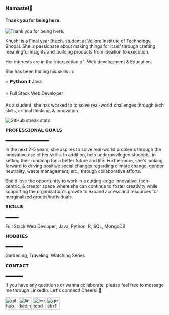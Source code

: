 ### Namaste!🙏
#### Thank you for being here.
![Thank you for being here.](https://arturssmirnovs.github.io/github-profile-readme-generator/images/banner.png)

Khushi is a Final year Btech. student at Vellore Institute of Technology, Bhopal.  She is passionate about making things for itself through crafting meaningful insights and 
building products from ideation to execution.

Her interests are in the intersection of- Web development & Education. 

She has been honing his skills in:

⭐ 𝗣𝘆𝘁𝗵𝗼𝗻 𝗜 Java

⭐ Full Stack Web Developer

As a student, she has worked to to solve real-world challenges through tech skills, critical thinking, & innovation. 


![GitHub streak stats](https://streak-stats.demolab.com/?user=KhushiJaiswal09)  


𝗣𝗥𝗢𝗙𝗘𝗦𝗦𝗜𝗢𝗡𝗔𝗟 𝗚𝗢𝗔𝗟𝗦

▬▬▬▬▬▬▬▬▬▬

In the next 2-5 years, she aspires to solve real-world problems through the innovative use of her skills. In addition, help underprivileged students,  in setting their roadmap for a better future and life. 
Furthermore, she's looking forward to driving positive social changes regarding climate change, gender neutrality, waste management, etc., through collaborative efforts.

She'd love the opportunity to work in a cutting-edge innovative, tech-centric, & creator space where she can continue to foster creativity while supporting the organization's growth to expand access and resources for marginalized groups/individuals.

𝗦𝗞𝗜𝗟𝗟𝗦 

▬▬▬

Full Stack Web Devloper, Java, Python, R, SQL, MongoDB


𝗛𝗢𝗕𝗕𝗜𝗘𝗦

▬▬▬▬

 Gardening, Traveling, Watching Series

𝗖𝗢𝗡𝗧𝗔𝗖𝗧

▬▬▬▬

If you have any questions or wanna collaborate, please feel free to message me through LinkedIn.
Let's connect! 
Cheers! 💫


[<img src='https://cdn.jsdelivr.net/npm/simple-icons@3.0.1/icons/github.svg' alt='github' height='40'>](https://github.com/KhushiJaiswal09)   [<img src='https://cdn.jsdelivr.net/npm/simple-icons@3.0.1/icons/linkedin.svg' alt='linkedin' height='40'>](https://www.linkedin.com/in/https://www.linkedin.com/in/khushi-jaiswal-256423237//)     [<img src='https://cdn.jsdelivr.net/npm/simple-icons@3.0.1/icons/leetcode.svg' alt='leetcode' height='40'>](https://leetcode.com/u/KhushiJaiswal0909/)    [<img src='https://cdn.jsdelivr.net/npm/simple-icons@3.0.1/icons/geeksforgeeks.svg' alt='geeksforgeeks' height='40'>](https://auth.geeksforgeeks.org/user/jaiswalkhushi677/practice)  



